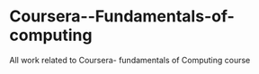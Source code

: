 # Coursera--Fundamentals-of-computing
All work related to Coursera- fundamentals of Computing course
